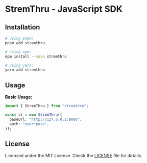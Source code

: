 # StremThru - JavaScript SDK

## Installation

```sh
# using pnpm:
pnpm add stremthru

# using npm:
npm install --save stremthru

# using yarn:
yarn add stremthru
```

## Usage

**Basic Usage:**

```ts
import { StremThru } from "stremthru";

const st = new StremThru({
  baseUrl: "http://127.0.0.1:8080",
  auth: "user:pass",
});
```

## License

Licensed under the MIT License. Check the [LICENSE](./LICENSE) file for details.
